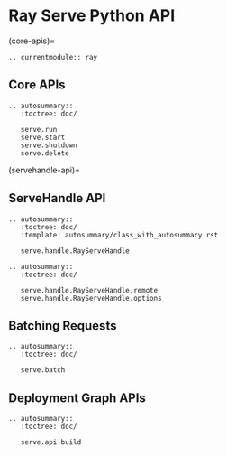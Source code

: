 ﻿# Ray Serve Python API

(core-apis)=

```{eval-rst}
.. currentmodule:: ray
```

## Core APIs

```{eval-rst}
.. autosummary::
   :toctree: doc/

   serve.run
   serve.start
   serve.shutdown
   serve.delete
```

(servehandle-api)=
## ServeHandle API

```{eval-rst}
.. autosummary::
   :toctree: doc/
   :template: autosummary/class_with_autosummary.rst

   serve.handle.RayServeHandle

.. autosummary::
   :toctree: doc/

   serve.handle.RayServeHandle.remote
   serve.handle.RayServeHandle.options
```

## Batching Requests

```{eval-rst}
.. autosummary::
   :toctree: doc/

   serve.batch
```

## Deployment Graph APIs

```{eval-rst}
.. autosummary::
   :toctree: doc/

   serve.api.build
```